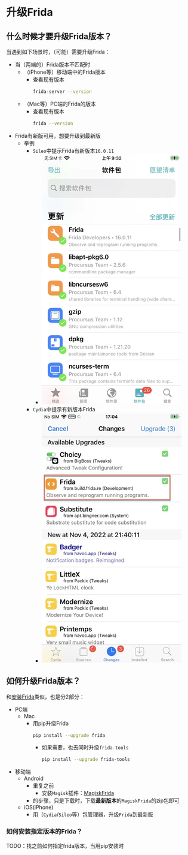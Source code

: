 # 升级Frida

## 什么时候才要升级Frida版本？

当遇到如下场景时，（可能）需要升级Frida：

* 当（两端的）Frida版本不匹配时
  * （iPhone等）移动端中的Frida版本
    * 查看现有版本
      ```bash
      frida-server --version
      ```
  * （Mac等）PC端的Frida的版本
    * 查看现有版本
      ```bash
      frida --version
      ```
* Frida有新版可用，想要升级到最新版
  * 举例
    * `Sileo`中提示Frida有新版本`16.0.11`
      * ![sileo_new_16.0.11_frida](../assets/img/sileo_new_16.0.11_frida.png)
    * `Cydia`中提示有新版本Frida
      * ![cydia_new_version_frida](../assets/img/cydia_new_version_frida.jpg)

## 如何升级Frida版本？

和[安装Frida](../install_upgrade/install_frida.md)类似，也是分2部分：

* PC端
  * Mac
    * 用pip升级Frida
      ```bash
      pip install --upgrade frida
      ```
      * 如果需要，也去同时升级`frida-tools`
        ```bash
        pip install --upgrade frida-tools
        ```
* 移动端
  * Android
    * 重复之前
      * 安装`Magisk`插件：[MagiskFrida](https://github.com/ViRb3/magisk-frida)
    * 的步骤，只是下载时，下载**最新版本**的`MagiskFrida`的zip包即可
  * iOS(iPhone)
    * 用（`Cydia`/`Sileo`等）包管理器，升级`Frida`到最新版

### 如何安装指定版本的Frida？

TODO：找之前如何指定frida版本，当用pip安装时
